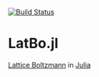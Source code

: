 [![Build Status](https://travis-ci.org/UCL/LatBo.jl.svg?branch=master)](https://travis-ci.org/UCL/LatBo.jl)
# LatBo.jl

[Lattice
Boltzmann](http://www.scholarpedia.org/article/Lattice_Boltzmann_Method) in
[Julia](http://julialang.org/)


